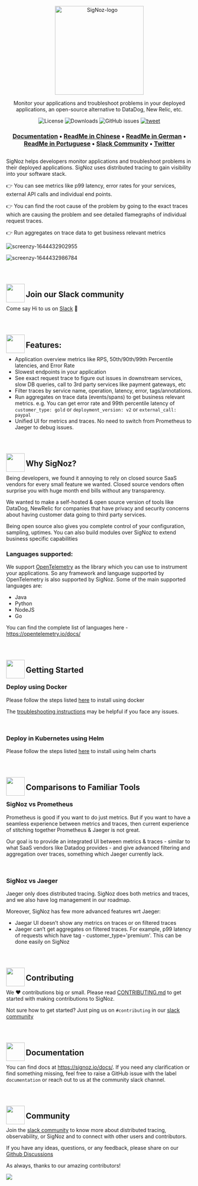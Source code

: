<p align="center">
  <img src="https://res.cloudinary.com/dcv3epinx/image/upload/v1618904450/signoz-images/LogoGithub_sigfbu.svg" alt="SigNoz-logo" width="240" />

  <p align="center">Monitor your applications and troubleshoot problems in your deployed applications, an open-source alternative to DataDog, New Relic, etc.</p>
</p>

<p align="center">
    <img alt="License" src="https://img.shields.io/badge/license-MIT-brightgreen"> </a>
    <img alt="Downloads" src="https://img.shields.io/docker/pulls/signoz/query-service?label=Downloads"> </a>
    <img alt="GitHub issues" src="https://img.shields.io/github/issues/signoz/signoz"> </a>
    <a href="https://twitter.com/intent/tweet?text=Monitor%20your%20applications%20and%20troubleshoot%20problems%20with%20SigNoz,%20an%20open-source%20alternative%20to%20DataDog,%20NewRelic.&url=https://signoz.io/&via=SigNozHQ&hashtags=opensource,signoz,observability"> 
        <img alt="tweet" src="https://img.shields.io/twitter/url/http/shields.io.svg?style=social"> </a> 
</p>
  
  
<h3 align="center">
  <a href="https://signoz.io/docs"><b>Documentation</b></a> &bull;
  <a href="https://github.com/SigNoz/signoz/blob/main/README.zh-cn.md"><b>ReadMe in Chinese</b></a> &bull;
  <a href="https://github.com/SigNoz/signoz/blob/main/README.de-de.md"><b>ReadMe in German</b></a> &bull;
  <a href="https://github.com/SigNoz/signoz/blob/main/README.pt-br.md"><b>ReadMe in Portuguese</b></a> &bull;
  <a href="https://signoz.io/slack"><b>Slack Community</b></a> &bull;
  <a href="https://twitter.com/SigNozHq"><b>Twitter</b></a>
</h3>

##

SigNoz helps developers monitor applications and troubleshoot problems in their deployed applications. SigNoz uses distributed tracing to gain visibility into your software stack.

👉 You can see metrics like p99 latency, error rates for your services, external API calls and individual end points.

👉 You can find the root cause of the problem by going to the exact traces which are causing the problem and see detailed flamegraphs of individual request traces.

👉 Run aggregates on trace data to get business relevant metrics


![screenzy-1644432902955](https://user-images.githubusercontent.com/504541/153270713-1b2156e6-ec03-42de-975b-3c02b8ec1836.png)

![screenzy-1644432986784](https://user-images.githubusercontent.com/504541/153270725-0efb73b3-06ed-4207-bf13-9b7e2e17c4b8.png)

<br /><br />

<img align="left" src="https://signoz-public.s3.us-east-2.amazonaws.com/Contributing.svg" width="50px" />

## Join our Slack community

Come say Hi to us on [Slack](https://signoz.io/slack) 👋

<br /><br />

<img align="left" src="https://signoz-public.s3.us-east-2.amazonaws.com/Features.svg" width="50px" />

## Features:

- Application overview metrics like RPS, 50th/90th/99th Percentile latencies, and Error Rate
- Slowest endpoints in your application
- See exact request trace to figure out issues in downstream services, slow DB queries, call to 3rd party services like payment gateways, etc
- Filter traces by service name, operation, latency, error, tags/annotations.
- Run aggregates on trace data (events/spans) to get business relevant metrics. e.g. You can get error rate and 99th percentile latency of `customer_type: gold` or `deployment_version: v2` or `external_call: paypal`
- Unified UI for metrics and traces. No need to switch from Prometheus to Jaeger to debug issues.

<br /><br />

<img align="left" src="https://signoz-public.s3.us-east-2.amazonaws.com/WhatsCool.svg" width="50px" />

## Why SigNoz?

Being developers, we found it annoying to rely on closed source SaaS vendors for every small feature we wanted. Closed source vendors often surprise you with huge month end bills without any transparency.

We wanted to make a self-hosted & open source version of tools like DataDog, NewRelic for companies that have privacy and security concerns about having customer data going to third party services.

Being open source also gives you complete control of your configuration, sampling, uptimes. You can also build modules over SigNoz to extend business specific capabilities

### Languages supported:

We support [OpenTelemetry](https://opentelemetry.io) as the library which you can use to instrument your applications. So any framework and language supported by OpenTelemetry is also supported by SigNoz. Some of the main supported languages are:

- Java
- Python
- NodeJS
- Go

You can find the complete list of languages here - https://opentelemetry.io/docs/

<br /><br />

<img align="left" src="https://signoz-public.s3.us-east-2.amazonaws.com/Philosophy.svg" width="50px" />

## Getting Started
  
  
### Deploy using Docker

Please follow the steps listed [here](https://signoz.io/docs/deployment/docker/) to install using docker

The [troubleshooting instructions](https://signoz.io/docs/deployment/troubleshooting) may be helpful if you face any issues.

<p>&nbsp  </p>
  
  
### Deploy in Kubernetes using Helm

Please follow the steps listed [here](https://signoz.io/docs/deployment/helm_chart) to install using helm charts
  

<br /><br />

<img align="left" src="https://signoz-public.s3.us-east-2.amazonaws.com/UseSigNoz.svg" width="50px" />

## Comparisons to Familiar Tools

### SigNoz vs Prometheus

Prometheus is good if you want to do just metrics. But if you want to have a seamless experience between metrics and traces, then current experience of stitching together Prometheus & Jaeger is not great. 

Our goal is to provide an integrated UI between metrics & traces - similar to what SaaS vendors like Datadog provides - and give advanced filtering and aggregation over traces, something which Jaeger currently lack.

<p>&nbsp  </p>

### SigNoz vs Jaeger

Jaeger only does distributed tracing. SigNoz does both metrics and traces, and we also have log management in our roadmap.

Moreover, SigNoz has few more advanced features wrt Jaeger:

- Jaegar UI doesn’t show any metrics on traces or on filtered traces
- Jaeger can’t get aggregates on filtered traces. For example, p99 latency of requests which have tag - customer_type='premium'. This can be done easily on SigNoz

<br /><br />

<img align="left" src="https://signoz-public.s3.us-east-2.amazonaws.com/Contributors.svg" width="50px" />

## Contributing


We ❤️  contributions big or small. Please read [CONTRIBUTING.md](CONTRIBUTING.md) to get started with making contributions to SigNoz. 

Not sure how to get started? Just ping us on `#contributing` in our [slack community](https://signoz.io/slack)

<br /><br />

<img align="left" src="https://signoz-public.s3.us-east-2.amazonaws.com/DevelopingLocally.svg" width="50px" />

## Documentation

You can find docs at https://signoz.io/docs/. If you need any clarification or find something missing, feel free to raise a GitHub issue with the label `documentation` or reach out to us at the community slack channel.

<br /><br />

<img align="left" src="https://signoz-public.s3.us-east-2.amazonaws.com/Contributing.svg" width="50px" />

## Community

Join the [slack community](https://signoz.io/slack) to know more about distributed tracing, observability, or SigNoz and to connect with other users and contributors.

If you have any ideas, questions, or any feedback, please share on our [Github Discussions](https://github.com/SigNoz/signoz/discussions)

As always, thanks to our amazing contributors!    

<a href="https://github.com/signoz/signoz/graphs/contributors">
  <img src="https://contrib.rocks/image?repo=signoz/signoz" />
</a>




